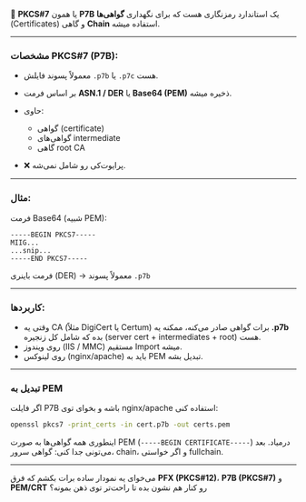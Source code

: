 
🔹 **PKCS#7** یا همون **P7B** یک استاندارد رمزنگاری هست که برای نگهداری **گواهی‌ها** (Certificates) و گاهی **Chain** استفاده میشه.

---

### مشخصات PKCS#7 (P7B):

* معمولاً پسوند فایلش `.p7b` یا `.p7c` هست.
* بر اساس فرمت **ASN.1 / DER** یا **Base64 (PEM)** ذخیره میشه.
* حاوی:

  * گواهی (certificate)
  * گواهی‌های intermediate
  * گاهی root CA
* ❌ پرایوت‌کی رو شامل نمی‌شه.

---

### مثال:

فرمت Base64 (شبیه PEM):

```
-----BEGIN PKCS7-----
MIIG...
...snip...
-----END PKCS7-----
```

فرمت باینری (DER) → معمولاً پسوند `.p7b`

---

### کاربردها:

* وقتی یه CA (مثلاً DigiCert یا Certum) برات گواهی صادر می‌کنه، ممکنه یه **.p7b** بده که شامل کل زنجیره (server cert + intermediates + root) هست.
* روی ویندوز (IIS / MMC) مستقیم Import میشه.
* روی لینوکس (nginx/apache) باید به PEM تبدیل بشه.

---

### تبدیل به PEM

اگر فایلت P7B باشه و بخوای توی nginx/apache استفاده کنی:

```bash
openssl pkcs7 -print_certs -in cert.p7b -out certs.pem
```

اینطوری همه گواهی‌ها به صورت PEM (`-----BEGIN CERTIFICATE-----`) درمیاد.
بعد می‌تونی جدا کنی: گواهی سرور، chain، و اگر خواستی fullchain.

---

می‌خوای یه نمودار ساده برات بکشم که فرق **PFX (PKCS#12)**، **P7B (PKCS#7)** و **PEM/CRT** رو کنار هم نشون بده تا راحت‌تر توی ذهن بمونه؟
